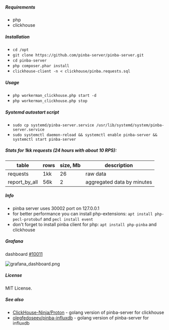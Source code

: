 ##### Requirements
- php
- clickhouse

##### Installation

- `cd /opt`
- `git clone https://github.com/pinba-server/pinba-server.git`
- `cd pinba-server`
- `php composer.phar install`
- `clickhouse-client -n < clickhouse/pinba.requests.sql`

##### Usage

- `php workerman_clickhouse.php start -d`
- `php workerman_clickhouse.php stop`

##### Systemd autostart script
- `sudo cp systemd/pinba-server.service /usr/lib/systemd/system/pinba-server.service`
- `sudo systemctl daemon-reload && systemctl enable pinba-server && systemctl start pinba-server`

##### Stats for 1kk requests (24 hours with about 10 RPS):

|table|rows|size, Mb|description|
|---|---|---|---|
|requests|1kk|26|raw data|
|report_by_all|56k|2|aggregated data by minutes|

##### Info
- pinba server uses 30002 port on 127.0.0.1
- for better performance you can install php-extensions: `apt install php-pecl-protobuf` and `pecl install event`
- don't forget to install pinba client for php: `apt install php-pinba` and clickhouse

##### Grafana
dashboard [#10011](https://grafana.com/dashboards/10011)

![grafana_dashboard.png](https://raw.githubusercontent.com/pinba-server/pinba-server/master/grafana_dashboard.png)

##### License
MIT License.

##### See also
- [ClickHouse-Ninja/Proton](https://github.com/ClickHouse-Ninja/Proton) - golang version of pinba-server for clickhouse 
- [olegfedoseev/pinba-influxdb](https://github.com/olegfedoseev/pinba-influxdb) - golang version of pinba-server for influxdb
